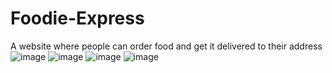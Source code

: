 # Foodie-Express
A website where people can order food and get it delivered to their address
![image](https://user-images.githubusercontent.com/83868114/190483533-f3390304-5bbb-4ff1-a00b-7cfeef4e97d0.png)
![image](https://user-images.githubusercontent.com/83868114/190483633-48affe5a-20a6-4300-9e13-bdb92437ffb8.png)
![image](https://user-images.githubusercontent.com/83868114/190483757-d38c1954-5da9-4a67-a796-bcaf7f47aea6.png)
![image](https://user-images.githubusercontent.com/83868114/190483835-3f0129a8-8070-494c-a3be-412eab415417.png)


